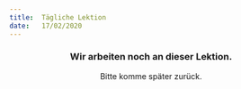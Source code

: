 ```yaml
---
title:  Tägliche Lektion
date:   17/02/2020
---
```


### <center>Wir arbeiten noch an dieser Lektion.</center>
<center>Bitte komme später zurück.</center>